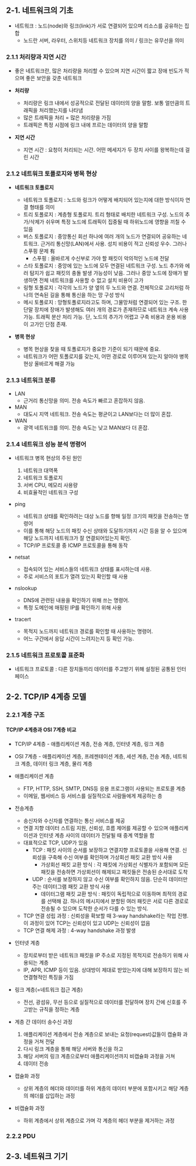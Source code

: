 ## 2-1. 네트워크의 기초


* 네트워크 : 노드(node)와 링크(link)가 서로 연결되어 있으며 리소스를 공유하는 집합
  * 노드란 서버, 라우터, 스위치등 네트워크 장치를 의미 / 링크는 유무선을 의미

### 2.1.1 처리량과 지연 시간


* 좋은 네트워크란, 많은 처리량을 처리할 수 있으며 지연 시간이 짧고 장애 빈도가 적으며 좋은 보안을 갖춘 네트워크

* **처리량**
  * 처리량은 링크 내에서 성공적으로 전달된 데이터의 양을 말함. 보통 얼만큼의 트래픽을 처리했는지를 나타냄
  * 많은 트래픽을 처리 = 많은 처리량을 가짐
  * 트래픽은 특정 시점에 링크 내에 프르는 데이터의 양을 말함
 
* **지연 시간**
  * 지연 시간 : 요청이 처리되는 시간. 어떤 메세지가 두 장치 사이를 왕복하는데 걸린 시간


### 2.1.2 네트워크 토폴로지와 병목 현상


* **네트워크 토폴로지**
  * 네트워크 토폴로지 : 노드와 링크가 어떻게 배치되어 있는지에 대한 방식이자 연결 형태를 의미
  * 트리 토폴로지 : 계층형 토폴로지. 트리 형태로 배치한 네트워크 구성. 노드의 추가/삭제가 쉬우며 특정 노드에 트래픽이 집중될 때 하위노드에 영향을 끼칠 수 있음
  * 버스 토폴로지 : 중앙통신 회선 하나에 여러 개의 노드가 연결되어 공유하는 네트워크. 근거리 통신망(LAN)에서 사용. 성치 비용이 적고 신뢰성 우수. 그러나 스푸핑 문제 有
    * 스푸핑 : 올바르게 수신부로 가야 할 패킷이 악의적인 노드에 전달
  * 스타 토폴로지 : 중앙에 있는 노드에 모두 연결된 네트워크 구성. 노드 추가와 에러 탐지가 쉽고 패킷의 충돌 발생 가능성이 낮음. 그러나 중앙 노드에 장애가 발생하면 전체 네트워크를 사용할 수 없고 설치 비용이 고가
  * 링형 토폴로지 : 각각의 노드가 양 옆의 두 노드와 연결. 전체적으로 고리처럼 하나의 연속된 길을 통해 통신을 하는 망 구성 방식
  * 메시 토폴로지 : 망형토폴로지라고도 하며, 그물망처럼 연결되어 있는 구조. 한 단말 장치에 장애가 발생해도 여러 개의 경로가 존재하므로 네트워크 계속 사용 가능. 트래픽 분산 처리 가능. 단, 노드의 추가가 어렵고 구축 비용과 운용 비용이 고가인 단점 존재.
 
* **병목 현상**
  * 병목 현상을 찾을 때 토폴로지가 중요한 기준이 되기 때문에 중요.
  * 네트워크가 어떤 토폴로지를 갖는지, 어떤 경로로 이루어져 있는지 알아야 병목 현상 올바르게 해결 가능
 
 
### 2.1.3 네트워크 분류


* LAN
  * 근거리 통신망을 의미. 전송 속도가 빠르고 혼잡하지 않음.
* MAN
  * 대도시 지역 네트워크. 전송 속도는 평균이고 LAN보다는 더 많이 혼잡.
* WAN
  * 광역 네트워크를 의미. 전송 속도는 낮고 MAN보다 더 혼잡.


### 2.1.4 네트워크 성능 분석 명령어


* 네트워크 병목 현상의 주된 원인
  1. 네트워크 대역폭
  2. 네트워크 토폴로지
  3. 서버 CPU, 메모리 사용량
  4. 비효율적인 네트워크 구성
 
* ping
  * 네트워크 상태를 확인하려는 대상 노드를 향해 일정 크기의 패킷을 전송하는 명령어
  * 이를 통해 해당 노드의 패킷 수신 상태와 도달하기까지 시간 등을 알 수 있으며 해당 노드까지 네트워크가 잘 연결되어있는지 확인.
  * TCP/IP 프로토콜 중 ICMP 프로토콜을 통해 동작
 
* netsat
  * 접속되어 있는 서비스들의 네트워크 상태를 표시하는데 사용.
  * 주로 서비스의 포트가 열려 있는지 확인할 때 사용
 
* nslookup
  * DNS에 관련된 내용을 확인하기 위해 쓰는 명령어.
  * 특정 도메인에 매핑된 IP를 확인하기 위해 사용
 
* tracert
  * 목적지 노드까지 네트워크 경로를 확인할 때 사용하는 명령어.
  * 어느 구간에서 응답 시간이 느려지는지 등 확인 가능.


### 2.1.5 네트워크 프로토콜 표준화

* 네트워크 프로토콜 : 다른 장치들끼리 데이터를 주고받기 위해 설정된 공통된 인터페이스


## 2-2. TCP/IP 4계층 모델

### 2.2.1 계층 구조

#### TCP/IP 4계층과 OSI 7계층 비교
  * TCP/IP 4계층 - 애플리케이션 계층, 전송 계층, 인터넷 계층, 링크 계층
  * OSI 7계층 - 애플리케이션 계층, 프레젠테이션 계층, 세션 계층, 전송 계층, 네트워크 계층, 데이터 링크 계층, 물리 계층

* 애플리케이션 계층
  * FTP, HTTP, SSH, SMTP, DNS등 응용 프로그램이 사용되는 프로토콜 계층
  * 이메일, 웹서비스 등 서비스를 실질적으로 사람들에게 제공하는 층

* 전송계층
  * 송신자와 수신자를 연결하는 통신 서비스를 제공
  * 연결 지향 데이터 스트림 지원, 신뢰성, 흐름 제어를 제공할 수 있으며 애플리케이션과 인터넷 계층 사이의 데이터가 전달될 때 중계 역할을 함
  * 대표적으로 TCP, UDP가 있음
    * TCP : 패킷 사이의 순서를 보장하고 연결지향 프로토콜을 사용해 연결. 신뢰성을 구축해 수신 여부를 확인하며 가상회선 패킷 교환 방식 사용
      * 가상회선 패킷 교환 방식 : 각 패킷에 가상회선 식별자가 포함되며 모든 패킷을 전송하면 가상회선이 해제되고 패킷들은 전송된 순서대로 도착
    * UDP : 순서를 보장하지 않고 수신 여부를 확인하지 않음. 단순히 데이터만 주는 데이터그램 패킷 교환 방식 사용
      * 데이터그램 패킷 교환 방식 : 패킷이 독립적으로 이동하며 최적의 경로를 선택해 감. 하나의 메시지에서 분할된 여러 패킷은 서로 다른 경로로 전송될 수 있으며 도착한 순서가 다를 수 있는 방식.
  * TCP 연결 성립 과정 : 신뢰성을 확보할 때 3-way handshake라는 작업 진행. 이 과정이 있어 TCP는 신뢰성이 있고 UDP는 신뢰성이 없음
  * TCP 연결 해제 과정 : 4-way handshake 과정 발생

* 인터넷 계층
  * 장치로부터 받은 네트워크 패킷을 IP 주소로 지정된 목적지로 전송하기 위해 사용되는 계층
  * IP, APR, ICMP 등이 있음. 상대방이 제대로 받았는지에 대해 보장하지 않는 비연결형적인 특징을 가짐
  
* 링크 계층(=네트워크 접근 계층)
  * 전선, 광섬유, 무선 등으로 실질적으로 데이터를 전달하며 장치 간에 신호를 주고받는 규칙을 정하는 계층

* 계층 간 데이터 송수신 과정
  1. 애플리케이션 계층에서 전송 계층으로 보내는 요청(request)값들이 캡슐화 과정을 거쳐 전달
  2. 다시 링크 계층을 통해 해당 서버와 통신을 하고
  3. 해당 서버의 링크 계층으로부터 애플리케이션까지 비캡슐화 과정을 거쳐
  4. 데이터 전송

* 캡슐화 과정
  * 상위 계층의 헤더와 데이터를 하위 계층의 데이터 부분에 포함시키고 해당 계층의 헤더를 삽입하는 과정

* 비캡슐화 과정
  * 하위 계층에서 상위 계층으로 가며 각 계층의 헤더 부분을 제거하는 과정

### 2.2.2 PDU

## 2-3. 네트워크 기기
